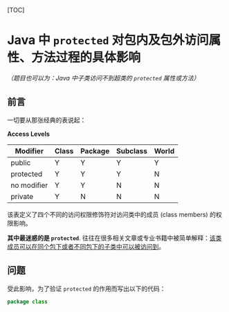 [TOC]

# Java 中 `protected` 对包内及包外访问属性、方法过程的具体影响

*（题目也可以为：Java 中子类访问不到超类的 `protected` 属性或方法）*



## 前言

一切要从那张经典的表说起：

**Access Levels**

| **Modifier** | **Class** | **Package** | **Subclass** | **World** |
| ------------ | --------- | ----------- | ------------ | --------- |
| public       | Y         | Y           | Y            | Y         |
| protected    | Y         | Y           | Y            | N         |
| no modifier  | Y         | Y           | N            | N         |
| private      | Y         | N           | N            | N         |

该表定义了四个不同的访问权限修饰符对访问类中的成员 (class members) 的权限影响。

**其中最迷惑的是 `protected`**. 往往在很多相关文章或专业书籍中被简单解释：<u>该类成员可以在同个包下或者不同包下的子类中可以被访问到</u>。

## 问题

受此影响，为了验证 `protected` 的作用而写出以下的代码：

```java
package class
```

